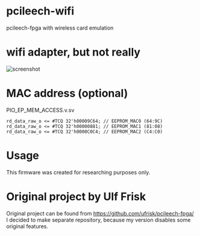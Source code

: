 # pcileech-wifi
pcileech-fpga with wireless card emulation

# wifi adapter, but not really
![screenshot](https://i.imgur.com/Ri9IEXb.png)

# MAC address (optional)
PIO_EP_MEM_ACCESS.v.sv
```
rd_data_raw_o <= #TCQ 32'h00009C64; // EEPROM_MAC0 (64:9C)
rd_data_raw_o <= #TCQ 32'h00000881; // EEPROM_MAC1 (81:08)
rd_data_raw_o <= #TCQ 32'h0000C0C4; // EEPROM_MAC2 (C4:C0)
```

# Usage
This firmware was created for researching purposes only.  

# Original project by Ulf Frisk
Original project can be found from https://github.com/ufrisk/pcileech-fpga/  
I decided to make separate repository, because my version disables some original features.
